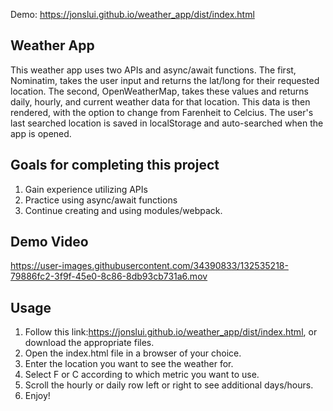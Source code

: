 Demo: https://jonslui.github.io/weather_app/dist/index.html

## Weather App

This weather app uses two APIs and async/await functions. The first, Nominatim, takes the user input and returns the lat/long for their requested location. The second, OpenWeatherMap, takes these values and returns daily, hourly, and current weather data for that location. This data is then rendered, with the option to change from Farenheit to Celcius. The user's last searched location is saved in localStorage and auto-searched when the app is opened.

## Goals for completing this project

1. Gain experience utilizing APIs
2. Practice using async/await functions
3. Continue creating and using modules/webpack.

## Demo Video

https://user-images.githubusercontent.com/34390833/132535218-79886fc2-3f9f-45e0-8c86-8db93cb731a6.mov

## Usage

1. Follow this link:https://jonslui.github.io/weather_app/dist/index.html, or download the appropriate files.
2. Open the index.html file in a browser of your choice.
3. Enter the location you want to see the weather for.
4. Select F or C according to which metric you want to use.
5. Scroll the hourly or daily row left or right to see additional days/hours.
6. Enjoy!

